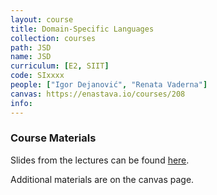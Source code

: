 ```yaml
---
layout: course
title: Domain-Specific Languages
collection: courses
path: JSD
name: JSD
curriculum: [E2, SIIT]
code: SIxxxx
people: ["Igor Dejanović", "Renata Vaderna"]
canvas: https://enastava.io/courses/208
info:
---
```


### Course Materials

Slides from the lectures can be found [here](http://www.igordejanovic.net/courses/jsd.html).

Additional materials are on the canvas page.

